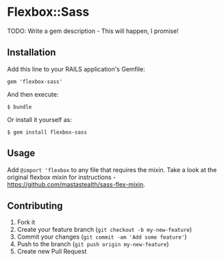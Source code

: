 # Flexbox::Sass

TODO: Write a gem description - This will happen, I promise!

## Installation

Add this line to your RAILS application's Gemfile:

    gem 'flexbox-sass'

And then execute:

    $ bundle

Or install it yourself as:

    $ gem install flexbox-sass

## Usage

Add `@import 'flexbox` to any file that requires the mixin. Take a look at the original flexbox mixin for instructions - https://github.com/mastastealth/sass-flex-mixin.

## Contributing

1. Fork it
2. Create your feature branch (`git checkout -b my-new-feature`)
3. Commit your changes (`git commit -am 'Add some feature'`)
4. Push to the branch (`git push origin my-new-feature`)
5. Create new Pull Request

